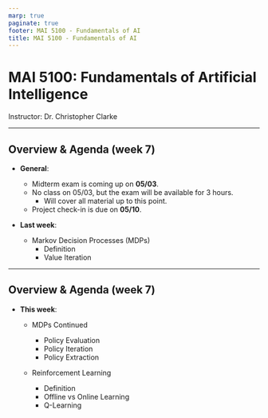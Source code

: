 ```yaml
---
marp: true
paginate: true
footer: MAI 5100 - Fundamentals of AI
title: MAI 5100 - Fundamentals of AI
---
```


# MAI 5100: Fundamentals of Artificial Intelligence

Instructor: Dr. Christopher Clarke

---

## Overview & Agenda (week 7)

- **General**:
    - Midterm exam is coming up on **05/03**.
    - No class on 05/03, but the exam will be available for 3 hours.
        - Will cover all material up to this point.
    - Project check-in is due on **05/10**.

- **Last week**:
    - Markov Decision Processes (MDPs)
        - Definition
        - Value Iteration

---

## Overview & Agenda (week 7)
- **This week**:
    - MDPs Continued
        - Policy Evaluation
        - Policy Iteration
        - Policy Extraction
        
    - Reinforcement Learning
        - Definition
        - Offline vs Online Learning
        - Q-Learning

